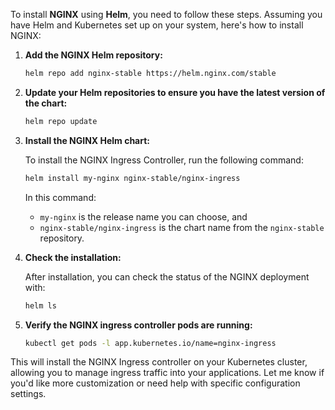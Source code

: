 To install **NGINX** using **Helm**, you need to follow these steps. Assuming you have Helm and Kubernetes set up on your system, here's how to install NGINX:

1. **Add the NGINX Helm repository:**

   ```bash
   helm repo add nginx-stable https://helm.nginx.com/stable
   ```

2. **Update your Helm repositories to ensure you have the latest version of the chart:**

   ```bash
   helm repo update
   ```

3. **Install the NGINX Helm chart:**

   To install the NGINX Ingress Controller, run the following command:

   ```bash
   helm install my-nginx nginx-stable/nginx-ingress
   ```

   In this command:
   - `my-nginx` is the release name you can choose, and
   - `nginx-stable/nginx-ingress` is the chart name from the `nginx-stable` repository.

4. **Check the installation:**

   After installation, you can check the status of the NGINX deployment with:

   ```bash
   helm ls
   ```

5. **Verify the NGINX ingress controller pods are running:**

   ```bash
   kubectl get pods -l app.kubernetes.io/name=nginx-ingress
   ```

This will install the NGINX Ingress controller on your Kubernetes cluster, allowing you to manage ingress traffic into your applications. Let me know if you'd like more customization or need help with specific configuration settings.
